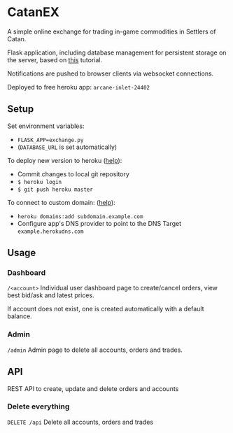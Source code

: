 # CatanEX

A simple online exchange for trading in-game commodities in Settlers of Catan.

Flask application, including database management for persistent storage on the server, based on [this](https://blog.miguelgrinberg.com/post/the-flask-mega-tutorial-part-iv-database) tutorial.

Notifications are pushed to browser clients via websocket connections.

Deployed to free heroku app: `arcane-inlet-24402`

## Setup

Set environment variables:
- `FLASK_APP=exchange.py`
- (`DATABASE_URL` is set automatically)

To deploy new version to heroku ([help](https://blog.miguelgrinberg.com/post/the-flask-mega-tutorial-part-xviii-deployment-on-heroku)):
- Commit changes to local git repository
- `$ heroku login`
- `$ git push heroku master`

To connect to custom domain: ([help](https://devcenter.heroku.com/articles/custom-domains)):
- `heroku domains:add subdomain.example.com`
- Configure app's DNS provider to point to the DNS Target `example.herokudns.com`


## Usage

### Dashboard
`/<account>`
Individual user dashboard page to create/cancel orders, view best bid/ask and latest prices.

If account does not exist, one is created automatically with a default balance.

### Admin
`/admin`
Admin page to delete all accounts, orders and trades.

## API

REST API to create, update and delete orders and accounts

### Delete everything
`DELETE /api` Delete all accounts, orders and trades
